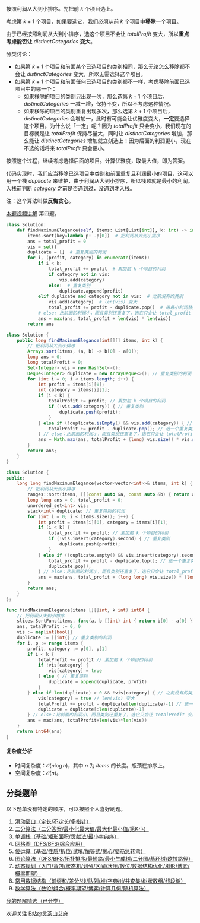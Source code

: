 按照利润从大到小排序。先把前 $k$ 个项目选上。

考虑第 $k+1$ 个项目，如果要选它，我们必须从前 $k$ 个项目中**移除**一个项目。

由于已经按照利润从大到小排序，选这个项目不会让 $\textit{totalProfit}$ 变大，所以**重点考虑能否让** $\textit{distinctCategories}$ **变大**。

分类讨论：

- 如果第 $k+1$ 个项目和前面某个已选项目的类别相同，那么无论怎么移除都不会让 $\textit{distinctCategories}$ 变大，所以无需选择这个项目。
- 如果第 $k+1$ 个项目和前面任何已选项目的类别都不一样，考虑移除前面已选项目中的哪一个：
   - 如果移除的项目的类别只出现一次，那么选第 $k+1$ 个项目后，$\textit{distinctCategories}$ 一减一增，保持不变，所以不考虑这种情况。
   - 如果移除的项目的类别重复出现多次，那么选第 $k+1$ 个项目后，$\textit{distinctCategories}$ 会增加一，此时有可能会让优雅度变大，**一定**要选择这个项目。为什么说「一定」呢？因为 $\textit{totalProfit}$ 只会变小，我们现在的目标就是让 $\textit{totalProfit}$ 保持尽量大，同时让 $\textit{distinctCategories}$ 增加，那么能让 $\textit{distinctCategories}$ 增加就立刻选上！因为后面的利润更小，现在不选的话将来 $\textit{totalProfit}$ 只会更小。

按照这个过程，继续考虑选择后面的项目。计算优雅度，取最大值，即为答案。

代码实现时，我们应当移除已选项目中类别和前面重复且利润最小的项目，这可以用一个栈 $\textit{duplicate}$ 来维护，由于利润从大到小排序，所以栈顶就是最小的利润。入栈前判断 $\textit{category}$ 之前是否遇到过，没遇到才入栈。

注：这个算法叫做**反悔贪心**。

[本题视频讲解](https://www.bilibili.com/video/BV1Yr4y1o7aP/) 第四题。

```py [sol-Python3]
class Solution:
    def findMaximumElegance(self, items: List[List[int]], k: int) -> int:
        items.sort(key=lambda p: -p[0])  # 把利润从大到小排序
        ans = total_profit = 0
        vis = set()
        duplicate = []  # 重复类别的利润
        for i, (profit, category) in enumerate(items):
            if i < k:
                total_profit += profit  # 累加前 k 个项目的利润
                if category not in vis:
                    vis.add(category)
                else:  # 重复类别
                    duplicate.append(profit)
            elif duplicate and category not in vis:  # 之前没有的类别
                vis.add(category)  # len(vis) 变大
                total_profit += profit - duplicate.pop()  # 用最小利润替换
            # else: 比前面的利润小，而且类别还重复了，选它只会让 total_profit 变小，len(vis) 不变，优雅度不会变大
            ans = max(ans, total_profit + len(vis) * len(vis))
        return ans
```

```java [sol-Java]
class Solution {
    public long findMaximumElegance(int[][] items, int k) {
        // 把利润从大到小排序
        Arrays.sort(items, (a, b) -> b[0] - a[0]);
        long ans = 0;
        long totalProfit = 0;
        Set<Integer> vis = new HashSet<>();
        Deque<Integer> duplicate = new ArrayDeque<>(); // 重复类别的利润
        for (int i = 0; i < items.length; i++) {
            int profit = items[i][0];
            int category = items[i][1];
            if (i < k) {
                totalProfit += profit; // 累加前 k 个项目的利润
                if (!vis.add(category)) { // 重复类别
                    duplicate.push(profit);
                }
            } else if (!duplicate.isEmpty() && vis.add(category)) { // 之前没有的类别
                totalProfit += profit - duplicate.pop(); // 选一个重复类别中的最小利润替换
            } // else：比前面的利润小，而且类别还重复了，选它只会让 totalProfit 变小，vis.size() 不变，优雅度不会变大
            ans = Math.max(ans, totalProfit + (long) vis.size() * vis.size()); // 注意 1e5*1e5 会溢出
        }
        return ans;
    }
}
```

```cpp [sol-C++]
class Solution {
public:
    long long findMaximumElegance(vector<vector<int>>& items, int k) {
        // 把利润从大到小排序
        ranges::sort(items, [](const auto &a, const auto &b) { return a[0] > b[0]; });
        long long ans = 0, total_profit = 0;
        unordered_set<int> vis;
        stack<int> duplicate; // 重复类别的利润
        for (int i = 0; i < items.size(); i++) {
            int profit = items[i][0], category = items[i][1];
            if (i < k) {
                total_profit += profit; // 累加前 k 个项目的利润
                if (!vis.insert(category).second) { // 重复类别
                    duplicate.push(profit);
                }
            } else if (!duplicate.empty() && vis.insert(category).second) { // 之前没有的类别
                total_profit += profit - duplicate.top(); // 选一个重复类别中的最小利润替换
                duplicate.pop();
            } // else：比前面的利润小，而且类别还重复了，选它只会让 total_profit 变小，vis.size() 不变，优雅度不会变大
            ans = max(ans, total_profit + (long long) vis.size() * (long long) vis.size());
        }
        return ans;
    }
};
```

```go [sol-Go]
func findMaximumElegance(items [][]int, k int) int64 {
	// 把利润从大到小排序
	slices.SortFunc(items, func(a, b []int) int { return b[0] - a[0] })
	ans, totalProfit := 0, 0
	vis := map[int]bool{}
	duplicate := []int{} // 重复类别的利润
	for i, p := range items {
		profit, category := p[0], p[1]
		if i < k {
			totalProfit += profit // 累加前 k 个项目的利润
			if !vis[category] {
				vis[category] = true
			} else { // 重复类别
				duplicate = append(duplicate, profit)
			}
		} else if len(duplicate) > 0 && !vis[category] { // 之前没有的类别
			vis[category] = true // len(vis) 变大
			totalProfit += profit - duplicate[len(duplicate)-1] // 选一个重复类别中的最小利润替换
			duplicate = duplicate[:len(duplicate)-1]
		} // else：比前面的利润小，而且类别还重复了，选它只会让 totalProfit 变小，len(vis) 不变，优雅度不会变大
		ans = max(ans, totalProfit+len(vis)*len(vis))
	}
	return int64(ans)
}
```

#### 复杂度分析

- 时间复杂度：$\mathcal{O}(n\log n)$，其中 $n$ 为 $\textit{items}$ 的长度。瓶颈在排序上。
- 空间复杂度：$\mathcal{O}(n)$。

## 分类题单

以下题单没有特定的顺序，可以按照个人喜好刷题。

1. [滑动窗口（定长/不定长/多指针）](https://leetcode.cn/circle/discuss/0viNMK/)
2. [二分算法（二分答案/最小化最大值/最大化最小值/第K小）](https://leetcode.cn/circle/discuss/SqopEo/)
3. [单调栈（基础/矩形面积/贡献法/最小字典序）](https://leetcode.cn/circle/discuss/9oZFK9/)
4. [网格图（DFS/BFS/综合应用）](https://leetcode.cn/circle/discuss/YiXPXW/)
5. [位运算（基础/性质/拆位/试填/恒等式/贪心/脑筋急转弯）](https://leetcode.cn/circle/discuss/dHn9Vk/)
6. [图论算法（DFS/BFS/拓扑排序/最短路/最小生成树/二分图/基环树/欧拉路径）](https://leetcode.cn/circle/discuss/01LUak/)
7. [动态规划（入门/背包/状态机/划分/区间/状压/数位/数据结构优化/树形/博弈/概率期望）](https://leetcode.cn/circle/discuss/tXLS3i/)
8. [常用数据结构（前缀和/差分/栈/队列/堆/字典树/并查集/树状数组/线段树）](https://leetcode.cn/circle/discuss/mOr1u6/)
9. [数学算法（数论/组合/概率期望/博弈/计算几何/随机算法）](https://leetcode.cn/circle/discuss/IYT3ss/)

[我的题解精选（已分类）](https://github.com/EndlessCheng/codeforces-go/blob/master/leetcode/SOLUTIONS.md)

欢迎关注 [B站@灵茶山艾府](https://space.bilibili.com/206214)
